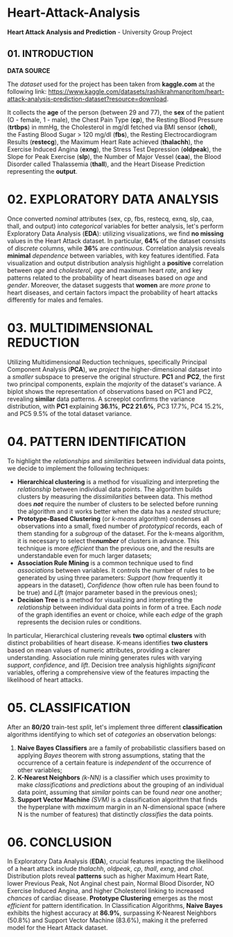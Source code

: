 # Heart-Attack-Analysis
**Heart Attack Analysis and Prediction** - University Group Project

## 01. INTRODUCTION
**DATA SOURCE**

The *dataset* used for the project has been taken from **kaggle.com** at the following link: 
<https://www.kaggle.com/datasets/rashikrahmanpritom/heart-attack-analysis-prediction-dataset?resource=download>.

It collects the **age** of the person (between 29 and 77), the **sex** of the patient (O - female, 1 - male), the Chest Pain Type (**cp**), the Resting Blood Pressure (**trtbps**) in mmHg, the Cholesterol in mg/dl fetched via BMI sensor (**chol**), the Fasting Blood Sugar > 120 mg/dl (**fbs**), the Resting Electrocardiogram Results (**restecg**), the Maximum Heart Rate achieved (**thalachh**), the Exercise Induced Angina (**exng**), the Stress Test Depression (**oldpeak**), the Slope for Peak Exercise (**slp**), the Number of Major Vessel (**caa**), the Blood Disorder called Thalassemia (**thall**), and the Heart Disease Prediction representing the **output**. 

# 02. EXPLORATORY DATA ANALYSIS
Once converted *nominal* attributes (sex, cp, fbs, restecq, exnq, slp, caa, thall, and output) into *categorical* variables for better analysis, let's perform Exploratory Data Analysis (**EDA**): utilizing visualizations, we find **no missing** values in the Heart Attack dataset. In particular, **64%** of the dataset consists of *discrete* columns, while **36%** are *continuous*. Correlation analysis reveals **minimal** *dependence* between variables, with key features identified. Fata visualization and output distribution analysis highlight a **positive** correlation between *age* and *cholesterol*, *age* and maximum heart *rate*, and key patterns related to the probability of heart diseases based on *age* and *gender*. Moreover, the dataset suggests that **women** are *more prone* to heart diseases, and certain factors impact the probability of heart attacks differently for males and females.

# 03. MULTIDIMENSIONAL REDUCTION
Utilizing Multidimensional Reduction techniques, specifically Principal Component Analysis (**PCA**), we *project* the higher-dimensional dataset into a *smaller* subspace to preserve the original structure. **PC1** and **PC2**, the first two principal components, explain the *majority* of the dataset's variance. A biplot shows the representation of observations based on PC1 and PC2, revealing **similar** data patterns. A screeplot confirms the variance distribution, with **PC1** explaining **36.1%**, **PC2 21.6%**, PC3 17.7%, PC4 15.2%, and PC5 9.5% of the total dataset variance.

# 04. PATTERN IDENTIFICATION
To highlight the *relationships* and *similarities* between individual data points, we decide to implement the following techniques:
* **Hierarchical clustering** is a method for visualizing and interpreting the *relationship* between individual data points. The algorithm builds clusters by measuring the *dissimilarities* between data. This method does ***not*** require the number of clusters to be selected before running the algorithm and it works better when the data has a *nested* structure;
* **Prototype-Based Clustering** (or *k-means* algorithm) condenses all observations into a small, fixed number of *prototypical* records, each of them standing for a *subgroup* of the dataset. For the k-means algorithm, it is necessary to select the***number*** of clusters in advance. This technique is more *efficient* than the previous one, and the results are understandable even for much larger datasets;
* **Association Rule Mining** is a common technique used to find *associations* between variables. It controls the number of rules to be generated by using three parameters: *Support* (how frequently it appears in the dataset), *Confidence* (how often rule has been found to be true) and *Lift* (major parameter based in the previous ones);
* **Decision Tree** is a method for visualizing and interpreting the *relationship* between individual data points in form of a tree. Each *node* of the graph identifies an event or choice, while each *edge* of the graph represents the decision rules or conditions.

In particular, Hierarchical clustering reveals **two** optimal **clusters** with distinct probabilities of heart disease. K-means identifies **two clusters** based on mean values of numeric attributes, providing a clearer understanding. Association rule mining generates rules with varying *support*, *confidence*, and *lift*. Decision tree analysis highlights *significant* variables, offering a comprehensive view of the features impacting the likelihood of heart attacks.

# 05. CLASSIFICATION 
After an **80/20** train-test *split*, let's implement three different **classification** algorithms identifying to which set of *categories* an observation belongs:
1. **Naive Bayes Classifiers** are a family of probabilistic classifiers based on applying *Bayes* theorem with strong assumptions, stating that the occurrence of a certain feature is *independent* of the occurrence of other variables;
2. **K-Nearest Neighbors** *(k-NN)* is a classifier which uses proximity to make *classifications* and *predictions* about the grouping of an individual data point, assuming that *similar* points can be found *near* one another;
3. **Support Vector Machine** *(SVM)* is a classification algorithm that finds the hyperplane with *maximum* margin in an N-dimensional space (where N is the number of features) that distinctly *classifies* the data points.

# 06. CONCLUSION
In Exploratory Data Analysis (**EDA**), crucial features impacting the likelihood of a heart attack include *thalachh*, *oldpeak*, *cp*, *thall*, *exng*, and *chol*. Distribution plots reveal **patterns** such as higher Maximum Heart Rate, lower Previous Peak, Not Anginal chest pain, Normal Blood Disorder, NO Exercise Induced Angina, and higher Cholesterol linking to increased *chances* of cardiac disease. **Prototype Clustering** emerges as the most *efficient* for pattern identification. In Classification Algorithms, **Naive Bayes** exhibits the highest accuracy at **86.9%**, surpassing K-Nearest Neighbors (50.8%) and Support Vector Machine (83.6%), making it the preferred model for the Heart Attack dataset.

